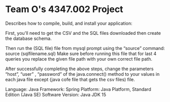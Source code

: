 # Team O's 4347.002 Project

Describes how to compile, build, and install your application:

First, you'll need to get the CSV and the SQL files downloaded then create the database schema.

Then run the (SQL file) file from mysql prompt using the “source” command: source (sqlfilename.sql) Make sure before running this file that for last 4 queries you replace the given file path with your own correct file path.

After successfully completing the above steps, change the parameters “host”, “user” , “password” of the java.connect() method to your values in each java file except {java cofe file that gets the csv files) file.

Language: Java
Framework: Spring
Platform: Java Platform, Standard Edition (Java SE)
Software Version: Java JDK 15

